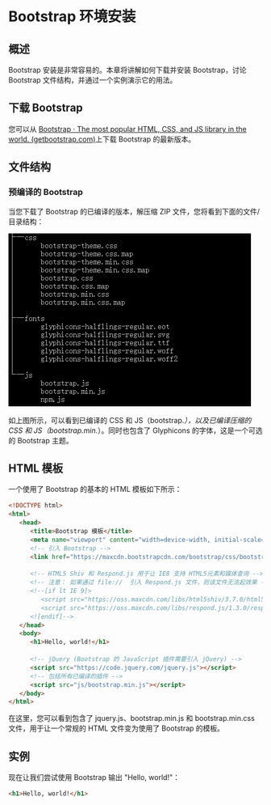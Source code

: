 # Bootstrap 环境安装

## 概述

Bootstrap 安装是非常容易的。本章将讲解如何下载并安装 Bootstrap，讨论 Bootstrap 文件结构，并通过一个实例演示它的用法。

## 下载 Bootstrap

您可以从 [Bootstrap · The most popular HTML, CSS, and JS library in the world. (getbootstrap.com)](https://getbootstrap.com/)上下载 Bootstrap 的最新版本。

## 文件结构

### 预编译的 Bootstrap

当您下载了 Bootstrap 的已编译的版本，解压缩 ZIP 文件，您将看到下面的文件/目录结构：

![img](./assets/Lusifer1526581943.png)

如上图所示，可以看到已编译的 CSS 和 JS（bootstrap.*），以及已编译压缩的 CSS 和 JS（bootstrap.min.*）。同时也包含了 Glyphicons 的字体，这是一个可选的 Bootstrap 主题。

## HTML 模板

一个使用了 Bootstrap 的基本的 HTML 模板如下所示：

```html
<!DOCTYPE html>
<html>
   <head>
      <title>Bootstrap 模板</title>
      <meta name="viewport" content="width=device-width, initial-scale=1.0">
      <!-- 引入 Bootstrap -->
      <link href="https://maxcdn.bootstrapcdn.com/bootstrap/css/bootstrap.min.css" rel="stylesheet">
 
      <!-- HTML5 Shiv 和 Respond.js 用于让 IE8 支持 HTML5元素和媒体查询 -->
      <!-- 注意： 如果通过 file://  引入 Respond.js 文件，则该文件无法起效果 -->
      <!--[if lt IE 9]>
         <script src="https://oss.maxcdn.com/libs/html5shiv/3.7.0/html5shiv.js"></script>
         <script src="https://oss.maxcdn.com/libs/respond.js/1.3.0/respond.min.js"></script>
      <![endif]-->
   </head>
   <body>
      <h1>Hello, world!</h1>
 
      <!-- jQuery (Bootstrap 的 JavaScript 插件需要引入 jQuery) -->
      <script src="https://code.jquery.com/jquery.js"></script>
      <!-- 包括所有已编译的插件 -->
      <script src="js/bootstrap.min.js"></script>
   </body>
</html>
```

在这里，您可以看到包含了 jquery.js、bootstrap.min.js 和 bootstrap.min.css 文件，用于让一个常规的 HTML 文件变为使用了 Bootstrap 的模板。

## 实例

现在让我们尝试使用 Bootstrap 输出 "Hello, world!"：

```html
<h1>Hello, world!</h1>
```

